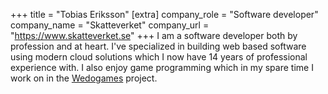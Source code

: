 +++
title = "Tobias Eriksson"
[extra]
company_role = "Software developer"
company_name = "Skatteverket"
company_url  = "https://www.skatteverket.se"
+++
I am a software developer both by profession and at heart.
I've specialized in building web based software using modern cloud
solutions which I now have 14 years of professional experience with.
I also enjoy game programming which in my spare time I work on in
the [Wedogames](https://wedogames.com/) project.

